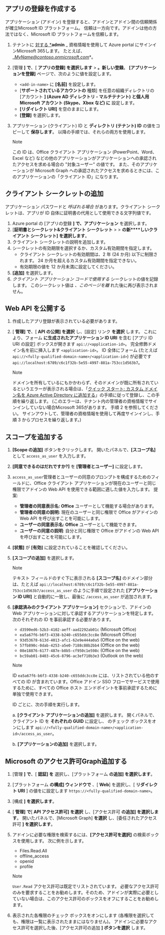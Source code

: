 ## <a name="create-an-app-registration"></a>アプリの登録を作成する

アプリケーション (アドイン) を登録すると、アドインとアドイン間の信頼関係が確立Microsoft ID プラットフォーム。 信頼は一方向です。アドインは他の方法ではなく、Microsoft ID プラットフォームを信頼します。

1. テナントに [対する *](https://portal.azure.com/)**admin** _ 資格情報を使用して Azure portal にサインインMicrosoft 365します。 たとえば、_*MyName@contoso.onmicrosoft.com**。
1. [管理 **] で**、[ **アプリの登録] を選択します** > **。新しい登録**。 **[アプリケーションを登録]** ページで、次のように値を設定します。

    * `<add-in-name>` に **[名前]** を設定します。
    * [**サポートされているアカウントの** 種類] を任意の組織ディレクトリの [アカウント **] (Azure AD ディレクトリ - マルチテナント) と個人用 Microsoft アカウント (Skype、Xbox など) に** 設定します。
    * **[リダイレクト URI]** を空のままにします。
    * **[登録]** を選択します。

1. アプリケーション (クライアント) ID と **ディレクトリ (テナント) ID** の値をコピーして **保存します**。 以降の手順では、それらの両方を使用します。

    > [!NOTE]
    > この ID は、Office クライアント アプリケーション (PowerPoint、Word、Excel など) などの他のアプリケーションがアプリケーションへの承認されたアクセスを求める場合の "対象ユーザー" の値です。 また、そのアプリケーションが Microsoft Graph への承認されたアクセスを求めるときには、このアプリケーションの「クライアント ID」になります。

## <a name="add-a-client-secret"></a>クライアント シークレットの追加

アプリケーション パスワードと _呼ばれる場合_ があります。クライアント シークレットは、アプリが ID 自体に証明書の代用として使用できる文字列値です。

1. Azure portal の [アプリの登録 **] で、アプリケーション** を選択します。
1. [**証明書とシークレット&クライアント シークレット** >  > **の新****しいクライアント シークレット] を選択します**。
1. クライアント シークレットの説明を追加します。
1. シークレットの有効期限を選択するか、カスタム有効期間を指定します。
    * クライアント シークレットの有効期間は、2 年 (24 か月) 以下に制限されます。 24 か月を超えるカスタム有効期間を指定できない。
    * 有効期限の値を 12 か月未満に設定してください。
1. **[追加]** を選択します。
1. _クライアント アプリケーション コードで使用する_ シークレットの値を記録します。 このシークレット値は _、このページを離_ れた後に再び表示されません。

## <a name="expose-a-web-api"></a>Web API を公開する

1. 作成したアプリ登録が表示されている必要があります。
1. [ **管理] で**、[ **API の公開] を選択** し、[設定] リンク **を選択** します。 これにより、フォーム **に生成されたアプリケーション ID URI** を含む [アプリ ID URI の設定] ボックスが開きます `api://<application-id>`。 完全修飾ドメイン名を前に挿入します `<application-id>`。 ID 全体にフォーム (たとえば `api://<fully-qualified-domain-name>/<application-id>`) が必要です `api://localhost:6789/c6c1f32b-5e55-4997-881a-753cc1d563b7`。

    > [!NOTE]
    > ドメインを所有しているにもかかわらず、そのドメインが既に所有されているというエラーが表示される場合は、「[クイック スタート: カスタム ドメイン名を Azure Active Directory に追加する](/azure/active-directory/add-custom-domain)」の手順に従って登録し、この手順を繰り返します。 (このエラーは、テナント内の管理者の資格情報でサインインしていない場合Microsoft 365があります。 手順 2 を参照してください。 サインアウトして、管理者の資格情報を使用して再度サインインし、手順 3 からプロセスを繰り返します。)

## <a name="add-a-scope"></a>スコープを追加する

1. **[Scope の追加]** ボタンをクリックします。 開いたパネルで、**[スコープ名]** として `access_as_user` を入力します。

1. **[同意できるのはだれですか?]** を **[管理者とユーザー]** に設定します。

1. `access_as_user`管理者とユーザーの同意のプロンプトを構成するためのフィールドに、Office クライアント アプリケーションが現在のユーザーと同じ権限でアドインの Web API を使用できる範囲に適した値を入力します。 提案:

    * **管理者の同意表示名: Office** ユーザーとして機能する場合があります。
    * **管理者の同意の説明:** 現在のユーザーと同じ権限で Office がアドインの Web API を呼び出すことを可能にします。
    * **ユーザーの同意表示名: Office** ユーザーとして機能できます。
    * **ユーザーの同意の説明**: 自分と同じ権限で Office がアドインの Web API を呼び出すことを可能にします。

1. **[状態]** が **[有効]** に設定されていることを確認してください。

1. **[スコープの追加]** を選択します。

    > [!NOTE]
    > テキスト フィールドのすぐ下に表示される **[スコープ名]** のドメイン部分は、たとえば `api://localhost:6789/c6c1f32b-5e55-4997-881a-753cc1d563b7/access_as_user` のように手順で設定された **[アプリケーション ID URI]** と自動的に一致し、最後に `/access_as_user` が追加されます。

1. **[承認済みのクライアント アプリケーション]** セクションで、アドインの Web アプリケーションに対して承認するアプリケーションを特定します。 次のそれぞれの ID を事前承認する必要があります。
  
    * `d3590ed6-52b3-4102-aeff-aad2292ab01c` (Microsoft Office)
    * `ea5a67f6-b6f3-4338-b240-c655ddc3cc8e` (Microsoft Office)
    * `93d53678-613d-4013-afc1-62e9e444a0a5` (Office on the web)
    * `57fb890c-0dab-4253-a5e0-7188c88b2bb4` (Office on the web)
    * `08e18876-6177-487e-b8b5-cf950c1e598c` (Office on the web)
    * `bc59ab01-8403-45c6-8796-ac3ef710b3e3` (Outlook on the web)

    > [!NOTE]
    > ID `ea5a67f6-b6f3-4338-b240-c655ddc3cc8e` には、リストされている他のすべての ID が含まれています。Office アドイン SSO フローでサービスで使用するために、すべての Office ホスト エンドポイントを事前承認するために単独で使用できます。

    ID ごとに、次の手順を実行します。

      a.  **[クライアント アプリケーションの追加]** を選択します。 開くパネルで、クライアント ID を **それぞれの GUID** に設定し、 のチェック ボックスをオンにします `api://<fully-qualified-domain-name>/<application-id>/access_as_user`。

      b. **[アプリケーションの追加]** を選択します。

## <a name="add-microsoft-graph-permissions"></a>Microsoft のアクセス許可Graph追加する

1. [管理 **] で**、[ **認証] を** 選択し、[プラットフォーム **の追加] を選択します**。

1. [プラットフォーム **の構成] ウィンドウで** 、[ **Web**] を選択し、[ **リダイレクト URI** ] の値をに設定します `https://<fully-qualified-domain-name>`。

1. [構成 **] を選択します**。

1. [ **管理] で**[ **API アクセス許可] を選択** し、[アクセス許可 **の追加] を選択します**。 開いたパネルで、[Microsoft Graph] **を選択** し、[委任されたアクセス許可 **] を選択します**。

1. アドインに必要な権限を検索するには、**[アクセス許可を選択]** の検索ボックスを使用します。 次に例を示します。

    * Files.Read.All
    * offline_access
    * openid
    * profile

    > [!NOTE]
    > `User.Read` アクセス許可は既定でリストされています。 必要なアクセス許可のみを要求することをお勧めします。そのため、アドインが実際に必要としていない場合は、このアクセス許可のボックスをオフにすることをお勧めします。

1. 表示された各権限のチェック ボックスをオンにします (各権限を選択しても、権限は一覧に表示されたままにはなりません)。 アドインに必要なアクセス許可を選択した後、[アクセス許可の追加 **] ボタンを選択** します。
